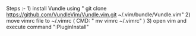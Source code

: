 Steps :- 
        1) install Vundle using " git clone https://github.com/VundleVim/Vundle.vim.git ~/.vim/bundle/Vundle.vim"
        2) move vimrc file to ~/.vimrc ( CMD: " mv vimrc ~/.vimrc" )
        3) open vim and execute command ":PluginInstall"
